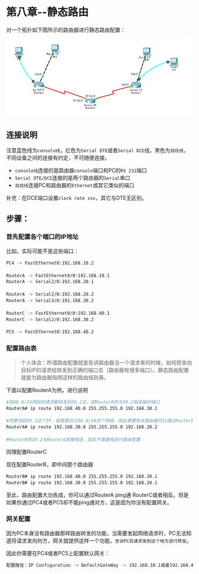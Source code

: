 # 第八章--静态路由

对一个拓扑如下图所示的路由器进行静态路由配置：

![静态路由拓扑](snapshot/静态路由.PNG)

## 连接说明

注意蓝色线为`console线`，红色为`Serial DTE`或者`Serial DCE`线，黑色为`双绞线`，不同设备之间的连接有约定，不可随便连接。

- `console线`连接的是路由器`console`端口和PC的`RS 232`端口
- `Serial DTE/DCE`连接的是两个路由器的`Serial`串口
- `双绞线`连接PC和路由器的`Ethernet`或其它类似的端口

补充：在DCE端口设置`clock rate xxx`，其它与DTE无区别。

## **步骤**：

### 首先配置各个端口的IP地址

比如，实际可能不是这些端口：

```bash
PC4 -> FastEthernet0:192.168.10.2

RouterA -> FastEthernet0/0:192.168.10.1
RouterA -> Serial2/0:192.168.20.1

RouterA -> Serial2/0:192.168.20.2
RouterA -> Serial3/0:192.168.30.2

RouterC -> FastEthernet0/0:192.168.40.1
RouterC -> Serial2/0:192.168.30.2

PC5 -> FastEthernet0:192.168.40.2
```

### **配置路由表**

> 个人体会：所谓路由配置就是告诉路由器当一个请求来的时候，如何把发向目标IP的请求给转发到正确的端口去（路由器有很多端口）。静态路由配置就是为路由器指明这样的路由规则表。

下面以配置RouterA为例，进行说明

```bash
#到40.0/24网段的请求都转发到30.2去，即RouterB的与30.2相连接的端口
RouterA# ip route 192.168.40.0 255.255.255.0 192.168.30.2

#而要找到30.2这个IP，就需要访问30.0/24这个网段，因此需要告诉路由器可以通过RouterB的20.2
RouterA# ip route 192.168.30.0 255.255.255.0 192.168.20.2

#RouterB的20.2与RouterA直接相连，因此不需要再进行路由配置
```

同理配置RouterC

现在配置RouterB，即中间那个路由器

```bash
RouterB# ip route 192.168.40.0 255.255.255.0 192.168.30.1
RouterB# ip route 192.168.30.0 255.255.255.0 192.168.20.1
```

至此，路由配置大功告成，你可以通过RouterA ping通 RouterC或者相反。但是如果你通过PC4或者PC5却不能ping通对方，这是因为你没有配置网关。

### 网关配置

因为PC本身没有路由器那样路由转发的功能，当需要发起网络请求时，PC无法知道将请求发向何方，网关就提供这样一个功能，`告诉PC将请求发到这个地方进行转发`。

因此你需要在PC4或者PC5上配置默认网关：

```bash
配置路径：IP Configuration -> DefaultGateWay -> 192.168.10.1或者192.168.40.1
```